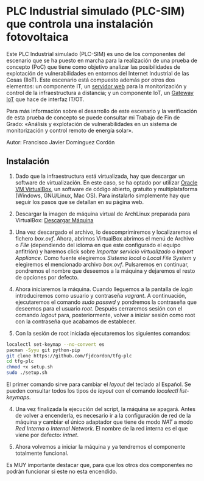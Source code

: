 PLC Industrial simulado (PLC-SIM) que controla una instalación fotovoltaica
=============

Este PLC Industrial simulado (PLC-SIM) es uno de los componentes del escenario que se ha puesto en marcha para la realización de una prueba de concepto (PoC) que tiene como objetivo analizar las posibilidades de explotación de vulnerabilidades en entornos del Internet Industrial de las Cosas (IIoT). Este escenario está compuesto además por otros dos elementos: un componente IT, un [servidor web](https://github.com/fjdcordon/tfg-servidorweb) para la monitorización y control de la infraestructura a distancia; y un componente IoT, un [Gateway IoT](https://github.com/fjdcordon/tfg-gateway) que hace de interfaz IT/OT.

Para más información sobre el desarrollo de este escenario y la verificación de esta prueba de concepto se puede consultar mi Trabajo de Fin de Grado: «Análisis y explotación de vulnerabilidades en un sistema de monitorización y control remoto de energía solar».

Autor: Francisco Javier Domínguez Cordón

Instalación
-------------

1. Dado que la infraestructura está virtualizada, hay que descargar un software de virtualización. En este caso, se ha optado por utilizar [Oracle VM VirtualBox](https://www.virtualbox.org/), un software de código abierto, gratuito y multiplataforma (Windows, GNU/Linux, Mac OS). Para instalarlo simplemente hay que seguir los pasos que se detallan en su página web.

2. Descargar la imagen de máquina virtual de ArchLinux preparada para VirtualBox:  [Descargar Máquina](https://gitlab.archlinux.org/archlinux/arch-boxes/-/jobs/63545/artifacts/file/output/Arch-Linux-x86_64-virtualbox-20220623.63545.box)

3. Una vez descargado el archivo, lo descomprimiremos y localizaremos el fichero *box.ovf*. Ahora, abrimos VirtualBox abrimos el menú de Archivo o *File* (dependiendo del idioma en que este configurado el equipo anfitrión) y haremos click sobre *Importar servicio virtualizado* o *Import Appliance*. Como fuente elegiremos *Sistema local* o *Local File System* y elegiremos el mencionado archivo *box.ovf*. Pulsaremos en continuar, pondremos el nombre que deseemos a la máquina y dejaremos el resto de opciones por defecto.

4. Ahora iniciaremos la máquina. Cuando lleguemos a la pantalla de *login* introduciremos como usuario y contraseña *vagrant*. A continuación, ejecutaremos el comando *sudo passwd* y pondremos la contraseña que deseemos para el usuario *root*. Después cerraremos sesión con el comando *logout* para, posteriormente, volver a iniciar sesión como root con la contraseña que acabamos de establecer.

5. Con la sesión de root iniciada ejecutaremos los siguientes comandos:

```bash
localectl set-keymap --no-convert es
pacman -Syyu git python-pip
git clone https://github.com/fjdcordon/tfg-plc
cd tfg-plc
chmod +x setup.sh
sudo ./setup.sh
```
El primer comando sirve para cambiar el *layout* del teclado al Español. Se pueden consultar todos los tipos de *layout* con el comando  *localectl list-keymaps*.

4. Una vez finalizada la ejecución del script, la máquina se apagará. Antes de volver a encenderla, es necesario ir a la configuración de red de la máquina y cambiar el único adaptador que tiene de modo *NAT* a modo *Red Interna* o *Internal Network*. El nombre de la red interna es el que viene por defecto: *intnet*.

5. Ahora volvemos a iniciar la máquina y ya tendremos el componente totalmente funcional. 

Es MUY importante destacar que, para que los otros dos componentes no podrán funcionar si este no esta encendido.
